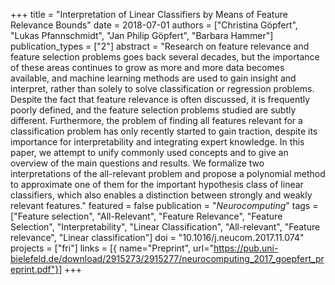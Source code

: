 +++
title = "Interpretation of Linear Classifiers by Means of Feature Relevance Bounds"
date = 2018-07-01
authors = ["Christina Göpfert", "Lukas Pfannschmidt", "Jan Philip Göpfert", "Barbara Hammer"]
publication_types = ["2"]
abstract = "Research on feature relevance and feature selection problems goes back several decades, but the importance of these areas continues to grow as more and more data becomes available, and machine learning methods are used to gain insight and interpret, rather than solely to solve classification or regression problems. Despite the fact that feature relevance is often discussed, it is frequently poorly defined, and the feature selection problems studied are subtly different. Furthermore, the problem of finding all features relevant for a classification problem has only recently started to gain traction, despite its importance for interpretability and integrating expert knowledge. In this paper, we attempt to unify commonly used concepts and to give an overview of the main questions and results. We formalize two interpretations of the all-relevant problem and propose a polynomial method to approximate one of them for the important hypothesis class of linear classifiers, which also enables a distinction between strongly and weakly relevant features."
featured = false
publication = "*Neurocomputing*"
tags = ["Feature selection", "All-Relevant", "Feature Relevance", "Feature Selection", "Interpretability", "Linear Classification", "All-relevant", "Feature relevance", "Linear classification"]
doi = "10.1016/j.neucom.2017.11.074"
 projects = ["fri"]
links = [{ name="Preprint", url="https://pub.uni-bielefeld.de/download/2915273/2915277/neurocomputing_2017_goepfert_preprint.pdf"}]
+++

